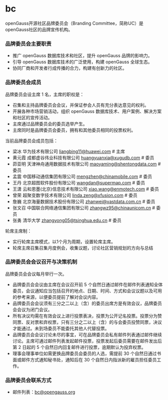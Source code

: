 # bc

openGauss开源社区品牌委员会（Branding Committee，简称UC）是openGauss社区的品牌宣传机构。


### 品牌委员会主要职责

* 推广 openGauss 数据库技术和社区，提升 openGauss 品牌的影响力。
* 引导 openGauss 数据库技术的广泛使用，构建 openGauss 全球生态。
* 协同厂商和开发者行成传播的合力，构建有创新力的社区。
  
### 品牌委员会成员

品牌委员会设主席 1 名，主席的职权是：

* 召集和主持品牌委员会会议，并保证参会人员有充分表达意见的权利。
* 开展各种市场营销活动，组织 openGauss 数据库技术、用户案例、解决方案和社区的宣传活动。
* 主席通过品牌委员会的委员选举产生。
* 主席同时是品牌委员会委员，拥有和其他委员相同的投票权利。

当前品牌委员会成员包括：

* 梁冰        华为技术有限公司                       <liangbing11@huawei.com>      # 主席
* 黄元霞      成都虚谷伟业科技有限公司               <huangyuanxia@xugudb.com>    # 委员
* 茆亚明      天津神舟通用数据技术有限公司           <maoyaming@shentongdata.com> # 委员
* 孟震        中国移动通信集团有限公司              <mengzhen@chinamobile.com>   # 委员
* 王丹      北京超图软件股份有限公司                <wangdan@supermap.com>       # 委员
* 王潇      云和恩墨(北京)信息技术有限公司          <xiao.wang@enmotech.com>     # 委员
* 曾荣    超聚变数字技术有限公司                  <linda.zeng@xfusion.com>       # 委员
* 詹巍    北京海量数据技术股份有限公司                <zhanwei@vastdata.com.cn>  # 委员
* 张文召    中国联合网络通信集团有限公司              <zhangwz95@chinaunicom.cn>       # 委员
* 张勇   清华大学                                   <zhangyong05@tsinghua.edu.cn>  # 委员

轮席主席制：

* 实行轮席主席模式，以1个月为周期，设置轮席主席。
* 轮席主席召集召集月度例会，收集议题，讨论社区营销规划的方向与总结

### 品牌委员会会议召开与决策机制

品牌委员会会议每月举行一次。
* 品牌委员会会议由主席在会议召开前 5 个自然日通过邮件在邮件列表通知全体委员，会议通知应当包括召开的地点、日期、时间、方式和会议议题以及可用的参考来源，以便委员提前了解对会议内容。
* 品牌委员会会议须有三分之二以上（含）的委员出席方是有效会议，品牌委员会会议为闭门会议。
* 所有决议均需在有效会议上进行投票表决，投票为公开记名投票。投票分为赞同票、反对票和弃权票，只有三分之二以上（含）的与会委员投赞同票，决议才能通过。未到场委员不能委托其他人代替投票。
* 品牌委员会会议讨论未尽的事宜，可在品牌委员会私有邮件列表通过邮件继续讨论。主席可通过邮件列表发起邮件投票，投票发起后委员需要在邮件发出后第 2 日起的 5 个自然日内回复邮件进行投票，逾期默认为投弃权票。
* 理事会理事单位如需更换品牌委员会委员的人选，需提前 30 个自然日通过书面或邮件方式通知秘书处，通知后在 30 个自然日内指派新的雇员担任委员工作。


### 品牌委员会联系方式

* 邮件列表：bc@opengauss.org
